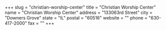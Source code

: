 +++
slug = "christian-worship-center"
title = "Christian Worship Center"
name = "Christian Worship Center"
address = "133063rd Street"
city = "Downers Grove"
state = "IL"
postal = "60516"
website = ""
phone = "630-417-2000"
fax = ""
+++
